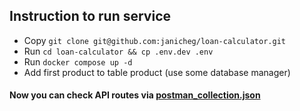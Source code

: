 ## Instruction to run service

- Copy `git clone git@github.com:janicheg/loan-calculator.git`
- Run `cd loan-calculator && cp .env.dev .env`
- Run `docker compose up -d`
- Add first product to table product (use some database manager)

#### Now you can check API routes via [postman_collection.json](https://github.com/janicheg/loan-calculator/blob/main/postman_collection.json)

